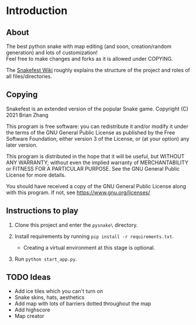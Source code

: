 # Introduction

## About

The best python snake with map editing (and soon, creation/random generation) and lots of customization!  
Feel free to make changes and forks as it is allowed under COPYING.  

The [Snakefest Wiki](https://github.com/BrianZhang1/Snakefest/wiki) roughly explains the structure of the project and roles of all files/directories.  

## Copying

Snakefest is an extended version of the popular Snake game.
Copyright (C) 2021  Brian Zhang

This program is free software: you can redistribute it and/or modify
it under the terms of the GNU General Public License as published by
the Free Software Foundation, either version 3 of the License, or
(at your option) any later version.

This program is distributed in the hope that it will be useful,
but WITHOUT ANY WARRANTY; without even the implied warranty of
MERCHANTABILITY or FITNESS FOR A PARTICULAR PURPOSE.  See the
GNU General Public License for more details.

You should have received a copy of the GNU General Public License
along with this program.  If not, see <https://www.gnu.org/licenses/>

## Instructions to play 

1. Clone this project and enter the `pysnake\` directory.  

2. Install requirements by running `pip install -r requirements.txt`.  
    * Creating a virtual environment at this stage is optional.  

3. Run `python start_app.py`.

## TODO Ideas

* Add ice tiles which you can't turn on
* Snake skins, hats, aesthetics
* Add map with lots of barriers dotted throughout the map
* Add highscore
* Map creator
